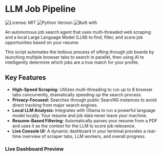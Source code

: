 # LLM Job Pipeline

![License: MIT](https://img.shields.io/badge/License-MIT-yellow.svg)
![Python Version](https://img.shields.io/badge/python-3.8+-blue.svg)
![Built with](https://img.shields.io/badge/Built%20with-Selenium%20%26%20Ollama-green)

An autonomous job search agent that uses multi-threaded web scraping and a local Large Language Model (LLM) to find, filter, and score job opportunities based on your resume.

This script automates the tedious process of sifting through job boards by launching multiple browser tabs to search in parallel, then using AI to intelligently determine which jobs are a true match for your profile.

## Key Features

- **High-Speed Scraping:** Utilizes multi-threading to run up to 8 browser tabs concurrently, dramatically speeding up the search process.
- **Privacy-Focused:** Searches through public SearxNG instances to avoid direct tracking from major search engines.
- **Local LLM Analysis:** Integrates with Ollama to run a powerful language model locally. Your resume and job data never leave your machine.
- **Resume-Based Filtering:** Automatically parses your resume from a PDF and uses it as the context for the LLM to score job relevance.
- **Live Console UI:** A dynamic dashboard in your terminal provides a real-time overview of scraper tabs, LLM workers, and overall progress.

### Live Dashboard Preview
